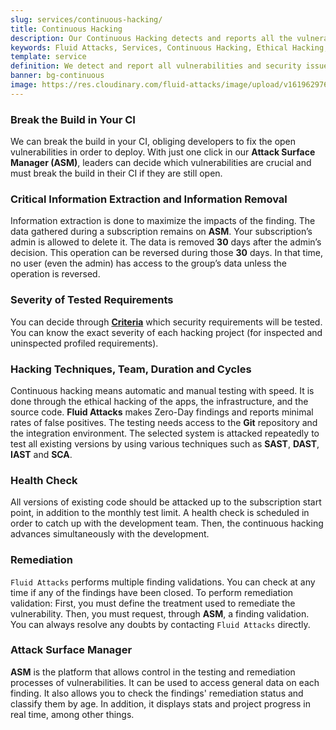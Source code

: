 ```yaml
---
slug: services/continuous-hacking/
title: Continuous Hacking
description: Our Continuous Hacking detects and reports all the vulnerabilities and security issues during the whole software development lifecycle.
keywords: Fluid Attacks, Services, Continuous Hacking, Ethical Hacking, Security, Software Development Lifecycle, Pentesting
template: service
definition: We detect and report all vulnerabilities and security issues during the whole software development lifecycle. With this method, we perform comprehensive testing, detecting security issues continuously as software evolves. The inspection is done with very low rates of false positives and ensures previous issues were resolved before going to production.
banner: bg-continuous
image: https://res.cloudinary.com/fluid-attacks/image/upload/v1619629767/airs/services/main-continuous-hacking_fhlonl.webp
---
```


<div class="sect2">

### Break the Build in Your CI

We can break the build in your CI, obliging developers to fix the open
vulnerabilities in order to deploy. With just one click in our **Attack
Surface Manager (ASM)**, leaders can decide which vulnerabilities are
crucial and must break the build in their CI if they are still open.

</div>

<div class="sect2">

### Critical Information Extraction and Information Removal

Information extraction is done to maximize the impacts of the finding.
The data gathered during a subscription remains on **ASM**. Your
subscription’s admin is allowed to delete it. The data is removed **30**
days after the admin’s decision. This operation can be reversed during
those **30** days. In that time, no user (even the admin) has access to
the group’s data unless the operation is reversed.

</div>

<div class="sect2">

### Severity of Tested Requirements

You can decide through
[**Criteria**](https://docs.fluidattacks.com/criteria/) which security
requirements will be tested. You can know the exact severity of each
hacking project (for inspected and uninspected profiled requirements).

</div>

<div class="sect2">

### Hacking Techniques, Team, Duration and Cycles

Continuous hacking means automatic and manual testing with speed. It is
done through the ethical hacking of the apps, the infrastructure, and
the source code. **Fluid Attacks** makes Zero-Day findings and reports
minimal rates of false positives. The testing needs access to the
**Git** repository and the integration environment. The selected system
is attacked repeatedly to test all existing versions by using various
techniques such as **SAST**, **DAST**, **IAST** and **SCA**.

</div>

<div class="sect2">

### Health Check

All versions of existing code should be attacked up to the subscription
start point, in addition to the monthly test limit. A health check is
scheduled in order to catch up with the development team. Then, the
continuous hacking advances simultaneously with the development.

</div>

<div class="sect2">

### Remediation

`Fluid Attacks` performs multiple finding validations. You can check at
any time if any of the findings have been closed. To perform remediation
validation: First, you must define the treatment used to remediate the
vulnerability. Then, you must request, through **ASM**, a finding
validation. You can always resolve any doubts by contacting
`Fluid Attacks` directly.

</div>

<div class="sect2">

### Attack Surface Manager

**ASM** is the platform that allows control in the testing and
remediation processes of vulnerabilities. It can be used to access
general data on each finding. It also allows you to check the findings'
remediation status and classify them by age. In addition, it displays
stats and project progress in real time, among other things.

</div>

<div class="sect2 db-l dn">
  
</div>

<div class="sect2 db-l dn">
  
</div>
